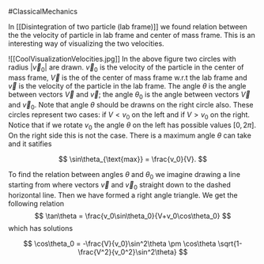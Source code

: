 #ClassicalMechanics 

In [[Disintegration of two particle (lab frame)]] we found relation between the the velocity of particle in lab frame and center of mass frame. This is an interesting way of visualizing the two velocities.

![[CoolVisualizationVelocities.jpg]]
In the above figure two circles with radius $|\vec{v}_0|$ are drawn. $\vec{v}_0$ is the velocity of the particle in the center of mass frame, $\vec{V}$ is the of the center of mass frame w.r.t the lab frame and $\vec{v}$ is the velocity of the particle in the lab frame. The angle $\theta$ is the angle between vectors $\vec{V}$ and $\vec{v}$; the angle $\theta_0$ is the angle between vectors $\vec{V}$ and $\vec{v}_0$. Note that angle $\theta$ should be drawns on the right circle also. These circles represent two cases: if $V<v_0$ on the left and if $V>v_0$ on the right. Notice that if we rotate $v_0$ the angle $\theta$ on the left has possible values $[0,2\pi]$. On the right side this is not the case. There is a maximum angle $\theta$ can take and it satifies

$$
\sin\theta_{\text{max}} = \frac{v_0}{V}.
$$

To find the relation between angles $\theta$ and $\theta_0$ we imagine drawing a line starting from where vectors $\vec{v}$ and $\vec{v}_0$ straight down to the dashed horizontal line. Then we have formed a right angle triangle. We get the following relation
$$
\tan\theta = \frac{v_0\sin\theta_0}{V+v_0\cos\theta_0}
$$
which has solutions

$$
\cos\theta_0 = -\frac{V}{v_0}\sin^2\theta \pm \cos\theta \sqrt{1-\frac{V^2}{v_0^2}\sin^2\theta}
$$